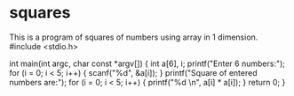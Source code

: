 # squares
This is a program of squares of numbers using array in 1 dimension.
#include <stdio.h>

int main(int argc, char const *argv[])
{
    int a[6], i;
    printf("Enter 6 numbers:");
    for (i = 0; i < 5; i++)
    {
        scanf("%d", &a[i]);
    }
    printf("Square of entered numbers are:");
    for (i = 0; i < 5; i++)
    {
        printf("%d \n", a[i] * a[i]);
    }
    return 0;
}
